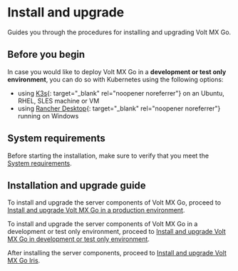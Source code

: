 # Install and upgrade

Guides you through the procedures for installing and upgrading Volt MX Go.

## Before you begin


In case you would like to deploy Volt MX Go in a **development or test only environment**, you can do so with Kubernetes using the following options:

- using [K3s](https://docs.k3s.io){: target="_blank" rel="noopener noreferrer"} on an Ubuntu, RHEL, SLES machine or VM
- using [Rancher Desktop](https://docs.rancherdesktop.io){: target="_blank" rel="noopener noreferrer"} running on Windows

## System requirements

Before starting the installation, make sure to verify that you meet the [System requirements](sysreq.md).

## Installation and upgrade guide

To install and upgrade the server components of Volt MX Go, proceed to [Install and upgrade Volt MX Go in a production environment](prerequisite.md).

To install and upgrade the server components of Volt MX Go in a development or test only environment, proceed to [Install and upgrade Volt MX Go in development or test only environment](containerdeployment.md).

After installing the server components, proceed to [Install and upgrade Volt MX Go Iris](installiris.md). 
